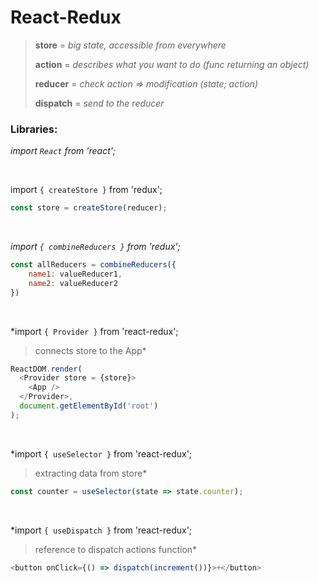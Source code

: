 # React-Redux

> **store** = *big state, accessible from everywhere*
> 
> **action** = *describes what you want to do (func returning an object)*
> 
> **reducer** = *check action => modification (state; action)*
> 
> **dispatch** = *send to the reducer*



### Libraries: 

*import `React` from 'react';*

&nbsp;

import `{ createStore }` from 'redux';
```js
const store = createStore(reducer);
```
&nbsp;

*import `{ combineReducers }` from 'redux';*
```js
const allReducers = combineReducers({
    name1: valueReducer1,
    name2: valueReducer2
})
```
&nbsp;

*import `{ Provider }` from 'react-redux'; 
> connects store to the App*
```js
ReactDOM.render(
  <Provider store = {store}>
    <App />
  </Provider>,
  document.getElementById('root')
);
```
&nbsp;

*import `{ useSelector }` from 'react-redux';  
> extracting data from store*
```js
const counter = useSelector(state => state.counter);
```
&nbsp;

*import `{ useDispatch }` from 'react-redux'; 
> reference to dispatch actions function*
```js
<button onClick={() => dispatch(increment())}>+</button>
```
